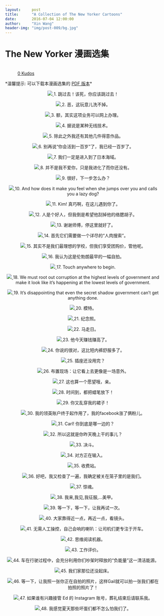 ```yaml
---
layout:     post
title:      "A Collection of The New Yorker Cartoons"
date:       2016-07-04 12:00:00
author:     "Xin Wang"
header-img: "img/post-009/bg.jpg"
---
```


# The New Yorker 漫画选集

<figure class="kudo kudoable" data-id="1">
    <a class="kudobject">
        <div class="opening">
            <div class="circle">&nbsp;</div>
        </div>
    </a>
    <a href="#kudo" class="count">
        <span class="num">0</span>
        <span class="txt">Kudos</span>
    </a>
</figure>

<p>*温馨提示: 可以下载本漫画选集的 <a href="{{ site.baseurl }}/PDFs/A-collection-of-The-New-Yorker-Cartoons.pdf">PDF 版本</a>*</p>

<p><center>
<a href="#">
    <img src="{{ site.baseurl }}/img/post-009/race_horses.jpg">
</a>
<span class="caption text-muted">1. 跳过去！该死，你应该跳过去！</span>
</center></p>

<p><center>
<a href="#">
    <img src="{{ site.baseurl }}/img/post-009/polar_bear.jpg">
</a>
<span class="caption text-muted">2. 恶，这玩意儿洗不掉。</span>
</center></p>

<p><center>
<a href="#">
    <img src="{{ site.baseurl }}/img/post-009/bank_robbery.jpg">
</a>
<span class="caption text-muted">3. 额，其实这项业务可以网上办理。</span>
</center></p>

<p><center>
<a href="#">
    <img src="{{ site.baseurl }}/img/post-009/wireless.jpg">
</a>
<span class="caption text-muted">4. 据说是某种无线技术。</span>
</center></p>

<p><center>
<a href="#">
    <img src="{{ site.baseurl }}/img/post-009/cats_talk.jpg">
</a>
<span class="caption text-muted">5. 除此之外我还有其他几件得意作品。</span>
</center></p>

<p><center>
<a href="#">
    <img src="{{ site.baseurl }}/img/post-009/hundred_years_old.jpg">
</a>
<span class="caption text-muted">6. 别再说“你会活到一百岁”了，我已经一百岁了。</span>
</center></p>

<p><center>
<a href="#">
    <img src="{{ site.baseurl }}/img/post-009/Japanese_sea.jpg">
</a>
<span class="caption text-muted">7. 我们一定是进入到了日本海域。</span>
</center></p>

<p><center>
<a href="#">
    <img src="{{ site.baseurl }}/img/post-009/cave_man_love.jpg">
</a>
<span class="caption text-muted">8. 并不是我不爱你，只是我进化了而你还没有。</span>
</center></p>

<p><center>
<a href="#">
    <img src="{{ site.baseurl }}/img/post-009/wolves_as_sheep.jpg">
</a>
<span class="caption text-muted">9. 很好，下一步怎么办？</span>
</center></p>

<p><center>
<a href="#">
    <img src="{{ site.baseurl }}/img/post-009/fox_and_dog.jpg">
</a>
<span class="caption text-muted">10. And how does it make you feel when she jumps over you and calls you a lazy dog?</span>
</center></p>

<p><center>
<a href="#">
    <img src="{{ site.baseurl }}/img/post-009/fish_can_meet.jpg">
</a>
<span class="caption text-muted">11. Kim! 真巧啊，在这儿遇到你了。</span>
</center></p>

<p><center>
<a href="#">
    <img src="{{ site.baseurl }}/img/post-009/sheep_and_man.jpg">
</a>
<span class="caption text-muted">12. 人是个好人，但我倒是希望他刮掉他的络腮胡子。</span>
</center></p>

<p><center>
<a href="#">
    <img src="{{ site.baseurl }}/img/post-009/fish_taxi.jpg">
</a>
<span class="caption text-muted">13. 谢谢师傅，停这里就好了。</span>
</center></p>

<p><center>
<a href="#">
    <img src="{{ site.baseurl }}/img/post-009/hunting_dog_internet.jpg">
</a>
<span class="caption text-muted">14. 首先它们需要做一个详尽的“人肉搜索”。</span>
</center></p>

<p><center>
<a href="#">
    <img src="{{ site.baseurl }}/img/post-009/school_choosing.jpg">
</a>
<span class="caption text-muted">15. 其实不是我们最理想的学校，但我们享受团购价，管他呢。</span>
</center></p>

<p><center>
<a href="#">
    <img src="{{ site.baseurl }}/img/post-009/selfie_art.jpg">
</a>
<span class="caption text-muted">16. 我认为这是伦勃朗最早的一幅自拍。</span>
</center></p>

<p><center>
<a href="#">
    <img src="{{ site.baseurl }}/img/post-009/touch_anywhere.jpg">
</a>
<span class="caption text-muted">17. Touch anywhere to begin.</span>
</center></p>

<p><center>
<a href="#">
    <img src="{{ site.baseurl }}/img/post-009/Chinese_government.jpg">
</a>
<span class="caption text-muted">18. We must root out corruption at the highest levels of government and make it look like it’s happening at the lowest levels of government.</span>
</center></p>

<p><center>
<a href="#">
    <img src="{{ site.baseurl }}/img/post-009/Chinese_meeting.jpg">
</a>
<span class="caption text-muted">19. It’s disappointing that even the secret shadow government can’t get anything done.</span>
</center></p>

<p><center>
<a href="#">
    <img src="{{ site.baseurl }}/img/post-009/modeling.jpg">
</a>
<span class="caption text-muted">20. 模特。</span>
</center></p>

<p><center>
<a href="#">
    <img src="{{ site.baseurl }}/img/post-009/chess_picturing.jpg">
</a>
<span class="caption text-muted">21. 纪念照。</span>
</center></p>

<p><center>
<a href="#">
    <img src="{{ site.baseurl }}/img/post-009/chess_wedding.jpg">
</a>
<span class="caption text-muted">22. 马走日。</span>
</center></p>

<p><center>
<a href="#">
    <img src="{{ site.baseurl }}/img/post-009/money_making_high.jpg">
</a>
<span class="caption text-muted">23. 他今天赚钱赚高了。</span>
</center></p>

<p><center>
<a href="#">
    <img src="{{ site.baseurl }}/img/post-009/better_than_briefs.jpg">
</a>
<span class="caption text-muted">24. 你说的很对，这比短内裤舒服多了。</span>
</center></p>

<p><center>
<a href="#">
    <img src="{{ site.baseurl }}/img/post-009/outlet_wanted.jpg">
</a>
<span class="caption text-muted">25. 插座还没用完？</span>
</center></p>

<p><center>
<a href="#">
    <img src="{{ site.baseurl }}/img/post-009/scene_setting.jpg">
</a>
<span class="caption text-muted">26. 布置现场：让它看上去更像是一场意外。</span>
</center></p>

<p><center>
<a href="#">
    <img src="{{ site.baseurl }}/img/post-009/selfie_count_one.jpg">
</a>
<span class="caption text-muted">27. 这也算一个愿望哦，亲。</span>
</center></p>

<p><center>
<a href="#">
    <img src="{{ site.baseurl }}/img/post-009/kinder_exam.jpg">
</a>
<span class="caption text-muted">28. 时间到，都把蜡笔放下！</span>
</center></p>

<p><center>
<a href="#">
    <img src="{{ site.baseurl }}/img/post-009/cave_argument.jpg">
</a>
<span class="caption text-muted">29. 你又乱穿我的裙子！</span>
</center></p>

<p><center>
<a href="#">
    <img src="{{ site.baseurl }}/img/post-009/linkin_worked.jpg">
</a>
<span class="caption text-muted">30. 我的领英账户终于起作用了，我的facebook涨了俩粉儿。</span>
</center></p>

<p><center>
<a href="#">
    <img src="{{ site.baseurl }}/img/post-009/pick_a_side.jpg">
</a>
<span class="caption text-muted">31. Carl! 你到底是哪一边的？</span>
</center></p>

<p><center>
<a href="#">
    <img src="{{ site.baseurl }}/img/post-009/oscar_lier.jpg">
</a>
<span class="caption text-muted">32. 所以这就是你昨天晚上干的事儿？</span>
</center></p>

<p><center>
<a href="#">
    <img src="{{ site.baseurl }}/img/post-009/fight.jpg">
</a>
<span class="caption text-muted">33. 决斗。</span>
</center></p>

<p><center>
<a href="#">
    <img src="{{ site.baseurl }}/img/post-009/chat_with_god.jpg">
</a>
<span class="caption text-muted">34. 对方正在输入。</span>
</center></p>

<p><center>
<a href="#">
    <img src="{{ site.baseurl }}/img/post-009/toll_station.jpg">
</a>
<span class="caption text-muted">35. 收费站。</span>
</center></p>

<p><center>
<a href="#">
    <img src="{{ site.baseurl }}/img/post-009/in_or_out.jpg">
</a>
<span class="caption text-muted">36. 好吧，我又检查了一遍，我确定被关在笼子里的是我们。</span>
</center></p>

<p><center>
<a href="#">
    <img src="{{ site.baseurl }}/img/post-009/scared_and_regret.jpg">
</a>
<span class="caption text-muted">37. 惊魂。</span>
</center></p>

<p><center>
<a href="#">
    <img src="{{ site.baseurl }}/img/post-009/Caesar.jpg">
</a>
<span class="caption text-muted">38. 我来,我见,我征服,...美甲。</span>
</center></p>

<p><center>
<a href="#">
    <img src="{{ site.baseurl }}/img/post-009/wizard.jpg">
</a>
<span class="caption text-muted">39. 等一下，等一下，让我再试一次。</span>
</center></p>

<p><center>
<a href="#">
    <img src="{{ site.baseurl }}/img/post-009/alien_group_photo.jpg">
</a>
<span class="caption text-muted">40. 大家靠得近一点，再近一点，看镜头。</span>
</center></p>

<p><center>
<a href="#">
    <img src="{{ site.baseurl }}/img/post-009/self-honking.jpg">
</a>
<span class="caption text-muted">41. 无需人工操控，自己会响的喇叭：让司机们更专注于开车。</span>
</center></p>

<p><center>
<a href="#">
    <img src="{{ site.baseurl }}/img/post-009/mind_reading.jpg">
</a>
<span class="caption text-muted">42. 思维阅读机器。</span>
</center></p>

<p><center>
<a href="#">
    <img src="{{ site.baseurl }}/img/post-009/job_evaluation.jpg">
</a>
<span class="caption text-muted">43. 工作评价。</span>
</center></p>

<p><center>
<a href="#">
    <img src="{{ site.baseurl }}/img/post-009/car_selling.jpg">
</a>
<span class="caption text-muted">44. 车在行驶过程中，会充分利用你们吵架时释放的“负能量”这一清洁能源。</span>
</center></p>

<p><center>
<a href="#">
    <img src="{{ site.baseurl }}/img/post-009/walk_dog.jpg">
</a>
<span class="caption text-muted">45. 我们家那位还没起床。</span>
</center></p>

<p><center>
<a href="#">
    <img src="{{ site.baseurl }}/img/post-009/multi_photo_taking.jpg">
</a>
<span class="caption text-muted">46. 等一下，让我照一张你正在自拍的照片，这样Gail就可以拍一张我们都在拍照的照片了！</span>
</center></p>

<p><center>
<a href="#">
    <img src="{{ site.baseurl }}/img/post-009/Instagram_account.jpg">
</a>
<span class="caption text-muted">47. 如果谁有兴趣接管 Ed 的 Instagram 账号，葬礼结束后请联系我。</span>
</center></p>

<p><center>
<a href="#">
    <img src="{{ site.baseurl }}/img/post-009/heros_at_summer.jpg">
</a>
<span class="caption text-muted">48. 我感觉夏天那些坏蛋们都不怎么怕我们了。</span>
</center></p>
